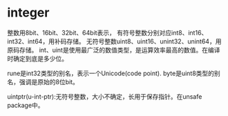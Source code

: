 # integer

整数用8bit、16bit、32bit、64bit表示，
有符号整数分别对应int8、int16、int32、int64，用补码存储。
无符号整数uint8、uint16、unint32、unint64，用原码存储。
int、uint是使用最广泛的数值类型，是运算效率最高的数值。在编译时确定到底是多少位。

rune是int32类型的别名，表示一个Unicode(code point).
byte是uint8类型的别名，强调是原始的8位bit。

uintptr(u-int-ptr):无符号整数，大小不确定，长用于保存指针。在unsafe package中。

